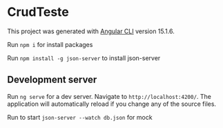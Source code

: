 # CrudTeste

This project was generated with [Angular CLI](https://github.com/angular/angular-cli) version 15.1.6.

Run `npm i` for install packages

Run `npm install -g json-server` to install json-server

## Development server

Run `ng serve` for a dev server. Navigate to `http://localhost:4200/`. The application will automatically reload if you change any of the source files.

Run to start `json-server --watch db.json` for mock
